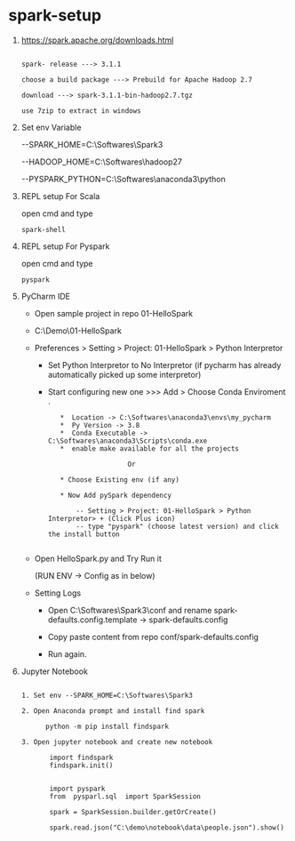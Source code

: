 # spark-setup


1. https://spark.apache.org/downloads.html

     ```
	 
	 spark- release ---> 3.1.1
     
	 choose a build package ---> Prebuild for Apache Hadoop 2.7
	 
	 download ---> spark-3.1.1-bin-hadoop2.7.tgz
	 
	 use 7zip to extract in windows 
	 
2.  Set env Variable
    
	  --SPARK_HOME=C:\Softwares\Spark3

      --HADOOP_HOME=C:\Softwares\hadoop27

      --PYSPARK_PYTHON=C:\Softwares\anaconda3\python    

3.  REPL setup For Scala 

      open cmd and type 

      `spark-shell`

4.  REPL setup For Pyspark  
    
      open cmd and type 

      `pyspark`	
	  
5.  PyCharm IDE 

      * Open sample project in repo 01-HelloSpark 
	   
	  * C:\Demo\01-HelloSpark
	  
	  * Preferences > Setting > Project: 01-HelloSpark > Python Interpretor 
	  
	      - Set Python Interpretor to No Interpretor (if pycharm has already automatically picked up some interpretor)
		   
		  -  Start configuring new one  >>>  Add >  Choose Conda Enviroment .
		      
			  ```
				 *  Location -> C:\Softwares\anaconda3\envs\my_pycharm
			     *  Py Version -> 3.8
			     *  Conda Executable -> C:\Softwares\anaconda3\Scripts\conda.exe
			     *  enable make available for all the projects 
			   
			                      Or 
			   
			     * Choose Existing env (if any)
			   
			     * Now Add pySpark dependency 
			   
			         -- Setting > Project: 01-HelloSpark > Python Interpretor> + (Click Plus icon)
				     -- type "pyspark" (choose latest version) and click the install button 
				   
	          ```
	  *  Open HelloSpark.py and Try Run it 
	      
		  (RUN ENV -> Config as in below) 
		 
	
      * Setting Logs
           
		   * Open C:\Softwares\Spark3\conf and rename spark-defaults.config.template -> spark-defaults.config
		   
		   * Copy paste content from repo conf/spark-defaults.config 
		   
		   * Run again.

6.  Jupyter Notebook 

      ```
	   
	  1. Set env --SPARK_HOME=C:\Softwares\Spark3 
	  
	  2. Open Anaconda prompt and install find spark 
	       
		    python -m pip install findspark
			
	  3. Open jupyter notebook and create new notebook 

             import findspark 
			 findspark.init()
			 
			 
			 import pyspark 
			 from  pysparl.sql  import SparkSession 
			 
			 spark = SparkSession.builder.getOrCreate()
			 
			 spark.read.json("C:\demo\notebook\data\people.json").show()
			 
	  ```		 
          		  

      		   
         		 
			   
			   
			   
	  
    	
   